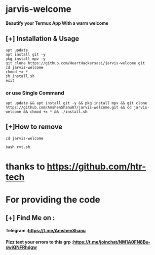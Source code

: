 # jarvis-welcome 
#### Beautify your Termux App With a warm welcome

## [+] Installation & Usage
```
apt update
apt install git -y
pkg install mpv -y
git clone https://github.com/HeartHackersasi/jarvis-welcome.git
cd jarvis-welcome
chmod +x *
sh install.sh
exit
```
### or use Single Command
```
apt update && apt install git -y && pkg install mpv && git clone  https://github.com/AmshenShanu07/jarvis-welcome.git && cd jarvis-welcome && chmod +x * && ./install.sh
```
## [+]How to remove 
```
cd jarvis-welcome

bash rvt.sh
```
# thanks to https://github.com/htr-tech 
 # For providing the code

    
## [+] Find Me on :
#### Telegram :https://t.me/AmshenShanu
#### Plzz text your errors to this grp :https://t.me/joinchat/NM1A0FN8Bu-swiQNFRhdgw

